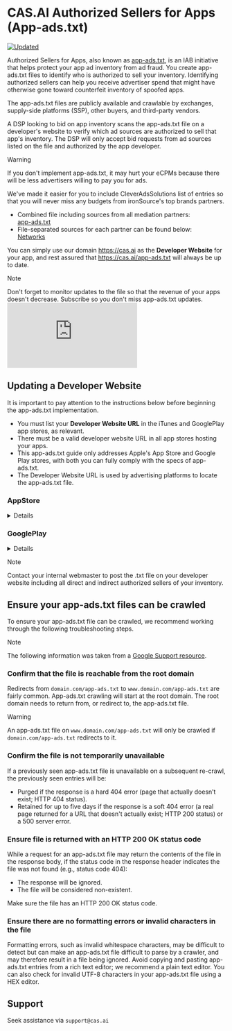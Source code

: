 # CAS.AI Authorized Sellers for Apps (App-ads.txt)

[![Updated](https://img.shields.io/endpoint?url=https://raw.githubusercontent.com/cleveradssolutions/App-ads.txt/master/Shield.json)](https://github.com/cleveradssolutions/App-ads.txt)

Authorized Sellers for Apps, also known as [app-ads.txt](https://iabtechlab.com/wp-content/uploads/2019/03/app-ads.txt-v1.0-final-.pdf), is an IAB initiative that helps protect your app ad inventory from ad fraud. You create app-ads.txt files to identify who is authorized to sell your inventory. Identifying authorized sellers can help you receive advertiser spend that might have otherwise gone toward counterfeit inventory of spoofed apps.

The app-ads.txt files are publicly available and crawlable by exchanges, supply-side platforms (SSP), other buyers, and third-party vendors.

A DSP looking to bid on app inventory scans the app-ads.txt file on a developer's website to verify which ad sources are authorized to sell that app's inventory. The DSP will only accept bid requests from ad sources listed on the file and authorized by the app developer.  

> [!Warning]
> If you don't implement app-ads.txt, it may hurt your eCPMs because there will be less advertisers willing to pay you for ads.

We've made it easier for you to include CleverAdsSolutions list of entries so that you will never miss any budgets from ironSource's top brands partners. 
- Combined file including sources from all mediation partners:     
[app-ads.txt](/app-ads.txt)
- File-separated sources for each partner can be found below:  
[Networks](/Networks)  


You can simply use our domain https://cas.ai as the **Developer Website** for your app, and rest assured that https://cas.ai/app-ads.txt will always be up to date.

> [!Note]
> Don't forget to monitor updates to the file so that the revenue of your apps doesn't decrease.
> Subscribe so you don't miss app-ads.txt updates. [![Subscribe](https://img.shields.io/github/watchers/cleveradssolutions/App-ads.txt?label=Subscribe&style=social)](https://github.com/cleveradssolutions/App-ads.txt/subscription)  

## Updating a Developer Website
It is important to pay attention to the instructions below before beginning the app-ads.txt implementation.
- You must list your **Developer Website URL** in the iTunes and GooglePlay app stores, as relevant.
- There must be a valid developer website URL in all app stores hosting your apps.
- This app-ads.txt guide only addresses Apple's App Store and Google Play stores, with both you can fully comply with the specs of app-ads.txt.
- The Developer Website URL is used by advertising platforms to locate the app-ads.txt file.  

### AppStore
<details>

Developer page is listed under **Developer Website**:  
![image](https://user-images.githubusercontent.com/22005013/114005460-3b122e00-9868-11eb-92bb-e8dce76b1b12.png)  

Follow these instructions to either update or add a developer website to the App Store page:
1. On the Apple Developer Program page, click App Store Connect.
2. Select the app for which you want to add a new version.
3. Inside the app, click **+** for **Version or Platform**
4. In the new version add the **Marketing URL**
5. Post the `/app-ads.txt` file on the root folder of your developer website, listing all authorized sellers of their app inventory.  
</details>

### GooglePlay
<details>

The developer page is listed under **Visit Website**:  
![image](https://user-images.githubusercontent.com/22005013/114006234-f1761300-9868-11eb-952f-176b1937308a.png)  

Follow these instructions to either update or add a developer website to Google Play:
1. On the **Google Play Console** select the game for which you want to add a website
2. On the left menu bar click **Store Presence >> Store Listing**
3. Enter the details of your app
4. Enter your contact details including the **Website**.
5. Post the `/app-ads.txt` file on the root folder of your developer website, listing all authorized sellers of their app inventory.

</details>

> [!Note]
> Contact your internal webmaster to post the .txt file on your developer website including all direct and indirect authorized sellers of your inventory.

## Ensure your app-ads.txt files can be crawled
To ensure your app-ads.txt file can be crawled, we recommend working through the following troubleshooting steps.  

> [!Note] 
> The following information was taken from a [Google Support resource](https://support.google.com/admob/answer/9679128).

### Confirm that the file is reachable from the root domain
Redirects from `domain.com/app-ads.txt` to `www.domain.com/app-ads.txt` are fairly common. App-ads.txt crawling will start at the root domain. The root domain needs to return from, or redirect to, the app-ads.txt file.  

> [!Warning]
> An app-ads.txt file on `www.domain.com/app-ads.txt` will only be crawled if `domain.com/app-ads.txt` redirects to it.

### Confirm the file is not temporarily unavailable
If a previously seen app-ads.txt file is unavailable on a subsequent re-crawl, the previously seen entries will be:
- Purged if the response is a hard 404 error (page that actually doesn’t exist; HTTP 404 status).
- Retained for up to five days if the response is a soft 404 error (a real page returned for a URL that doesn't actually exist; HTTP 200 status) or a 500 server error.

### Ensure file is returned with an HTTP 200 OK status code
While a request for an app-ads.txt file may return the contents of the file in the response body, if the status code in the response header indicates the file was not found (e.g., status code 404):
- The response will be ignored.
- The file will be considered non-existent.  

Make sure the file has an HTTP 200 OK status code.

### Ensure there are no formatting errors or invalid characters in the file
Formatting errors, such as invalid whitespace characters, may be difficult to detect but can make an app-ads.txt file difficult to parse by a crawler, and may therefore result in a file being ignored. Avoid copying and pasting app-ads.txt entries from a rich text editor; we recommend a plain text editor. You can also check for invalid UTF-8 characters in your app-ads.txt file using a HEX editor. 

## Support
Seek assistance via `support@cas.ai`
